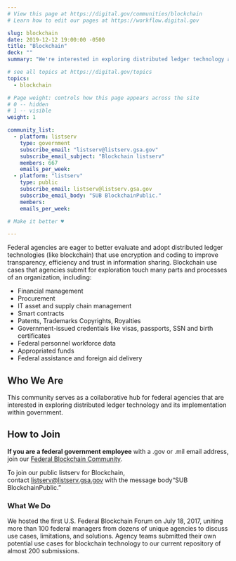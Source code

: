 ```yaml
---
# View this page at https://digital.gov/communities/blockchain
# Learn how to edit our pages at https://workflow.digital.gov

slug: blockchain
date: 2019-12-12 19:00:00 -0500
title: "Blockchain"
deck: ""
summary: "We're interested in exploring distributed ledger technology and its implementation within government."

# see all topics at https://digital.gov/topics
topics:
  - blockchain

# Page weight: controls how this page appears across the site
# 0 -- hidden
# 1 -- visible
weight: 1

community_list:
  - platform: listserv
    type: government
    subscribe_email: "listserv@listserv.gsa.gov"
    subscribe_email_subject: "Blockchain listserv"
    members: 667
    emails_per_week:
  - platform: "listserv"
    type: public
    subscribe_email: listserv@listserv.gsa.gov
    subscribe_email_body: "SUB BlockchainPublic."
    members:
    emails_per_week:

# Make it better ♥

---
```


Federal agencies are eager to better evaluate and adopt distributed ledger technologies (like blockchain) that use encryption and coding to improve transparency, efficiency and trust in information sharing. Blockchain use cases that agencies submit for exploration touch many parts and processes of an organization, including:

- Financial management
- Procurement
- IT asset and supply chain management
- Smart contracts
- Patents, Trademarks Copyrights, Royalties
- Government-issued credentials like visas, passports, SSN and birth certificates
- Federal personnel workforce data
- Appropriated funds
- Federal assistance and foreign aid delivery

## Who We Are

This community serves as a collaborative hub for federal agencies that are interested in exploring distributed ledger technology and its implementation within government.

## How to Join

**If you are a federal government employee** with a .gov or .mil email address, join our [Federal Blockchain Community](mailto:Blockchain-subscribe-request@listserv.gsa.gov?subject=Blockchain%20listserv).

To join our public listserv for Blockchain, contact [listserv@listserv.gsa.gov](mailto:listserv@listserv.gsa.gov?subject=Blockchain%20listserv) with the message body“SUB BlockchainPublic.”

### What We Do

We hosted the first U.S. Federal Blockchain Forum on July 18, 2017, uniting more than 100 federal managers from dozens of unique agencies to discuss use cases, limitations, and solutions. Agency teams submitted their own potential use cases for blockchain technology to our current repository of almost 200 submissions.
